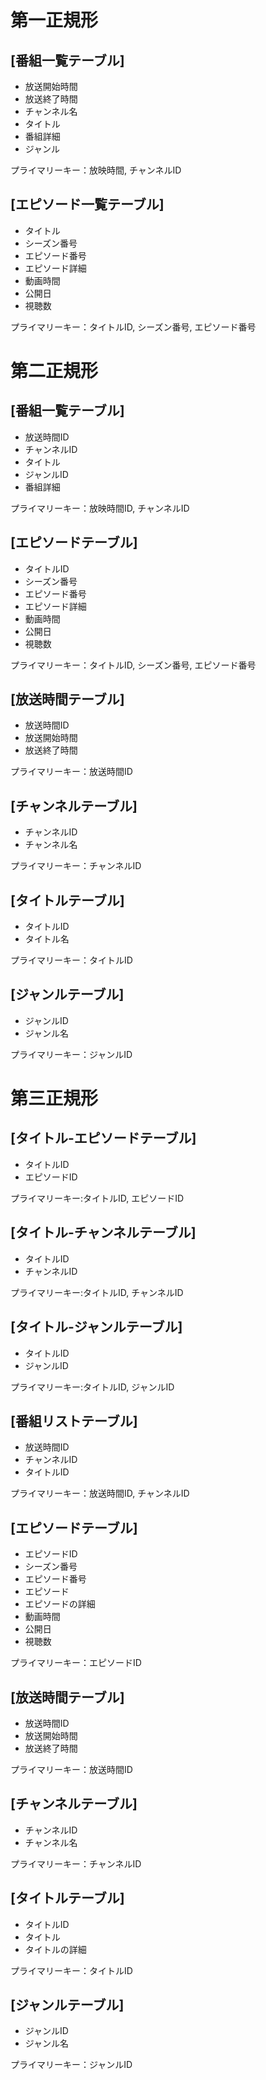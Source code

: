# 第一正規形
## [番組一覧テーブル]
- 放送開始時間
- 放送終了時間
- チャンネル名
- タイトル
- 番組詳細
- ジャンル 

プライマリーキー：放映時間, チャンネルID

## [エピソード一覧テーブル]

- タイトル
- シーズン番号
- エピソード番号
- エピソード詳細
- 動画時間
- 公開日
- 視聴数

プライマリーキー：タイトルID, シーズン番号, エピソード番号

# 第二正規形

## [番組一覧テーブル]

- 放送時間ID
- チャンネルID
- タイトル
- ジャンルID
- 番組詳細

プライマリーキー：放映時間ID, チャンネルID

## [エピソードテーブル]

- タイトルID
- シーズン番号
- エピソード番号
- エピソード詳細
- 動画時間
- 公開日
- 視聴数

プライマリーキー：タイトルID, シーズン番号, エピソード番号

## [放送時間テーブル]

- 放送時間ID
- 放送開始時間
- 放送終了時間

プライマリーキー：放送時間ID

## [チャンネルテーブル]

- チャンネルID
- チャンネル名

プライマリーキー：チャンネルID

## [タイトルテーブル]

- タイトルID
- タイトル名

プライマリーキー：タイトルID

## [ジャンルテーブル]

- ジャンルID
- ジャンル名

プライマリーキー：ジャンルID

# 第三正規形

## [タイトル-エピソードテーブル]

- タイトルID
- エピソードID

プライマリーキー:タイトルID, エピソードID

## [タイトル-チャンネルテーブル]
- タイトルID
- チャンネルID

プライマリーキー:タイトルID, チャンネルID


## [タイトル-ジャンルテーブル]

- タイトルID
- ジャンルID

プライマリーキー:タイトルID, ジャンルID


## [番組リストテーブル]

- 放送時間ID
- チャンネルID
- タイトルID

プライマリーキー：放送時間ID, チャンネルID


## [エピソードテーブル]

- エピソードID
- シーズン番号
- エピソード番号
- エピソード
- エピソードの詳細
- 動画時間
- 公開日
- 視聴数

プライマリーキー：エピソードID


## [放送時間テーブル]

- 放送時間ID
- 放送開始時間
- 放送終了時間

プライマリーキー：放送時間ID


## [チャンネルテーブル]

- チャンネルID
- チャンネル名

プライマリーキー：チャンネルID


## [タイトルテーブル]

- タイトルID
- タイトル
- タイトルの詳細

プライマリーキー：タイトルID


## [ジャンルテーブル]

- ジャンルID
- ジャンル名

プライマリーキー：ジャンルID

